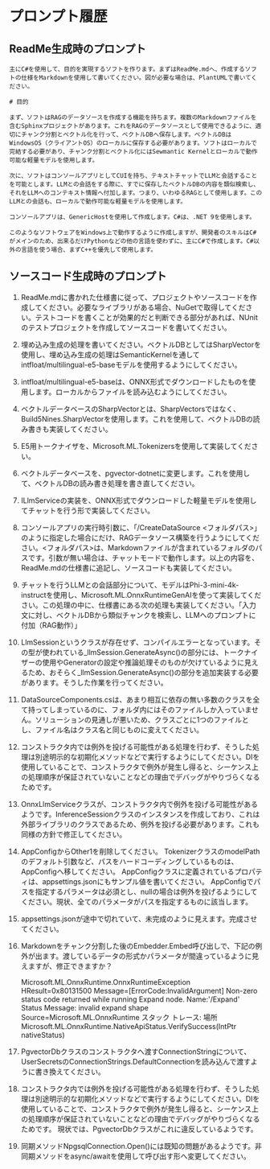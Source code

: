 # プロンプト履歴

## ReadMe生成時のプロンプト

```
主にC#を使用して、目的を実現するソフトを作ります。まずはReadMe.mdへ、作成するソフトの仕様をMarkdownを使用して書いてください。図が必要な場合は、PlantUMLで書いてください。

# 目的

まず、ソフトはRAGのデータソースを作成する機能を持ちます。複数のMarkdownファイルを含むSphinxプロジェクトがあります。これをRAGのデータソースとして使用できるように、適切にチャンク分割とベクトル化を行って、ベクトルDBへ保存します。ベクトルDBはWindowsOS（クライアントOS）のローカルに保存する必要があります。ソフトはローカルで完結する必要があり、チャンク分割とベクトル化にはSewmantic Kernelとローカルで動作可能な軽量モデルを使用します。

次に、ソフトはコンソールアプリとしてCUIを持ち、テキストチャットでLLMと会話することを可能とします。LLMとの会話をする際に、すでに保存したベクトルDBの内容を類似検索し、それをLLMへのコンテキスト情報へ付加します。つまり、いわゆるRAGとして使用します。このLLMとの会話も、ローカルで動作可能な軽量モデルを使用します。

コンソールアプリは、GenericHostを使用して作成します。C#は、.NET 9を使用します。

このようなソフトウェアをWindows上で動作するように作成しますが、開発者のスキルはC#がメインのため、出来るだけPythonなどの他の言語を使わずに、主にC#で作成します。C#以外の言語を使う場合、まずC++を優先して使用します。
```

## ソースコード生成時のプロンプト

1. ReadMe.mdに書かれた仕様書に従って、プロジェクトやソースコードを作成してください。必要なライブラリがある場合、NuGetで取得してください。テストコードを書くことが効果的だと判断できる部分があれば、NUnitのテストプロジェクトを作成してソースコードを書いてください。
1. 埋め込み生成の処理を書いてください。ベクトルDBとしてはSharpVectorを使用し、埋め込み生成の処理はSemanticKernelを通してintfloat/multilingual-e5-baseモデルを使用するようにしてください。
1. intfloat/multilingual-e5-baseは、ONNX形式でダウンロードしたものを使用します。ローカルからファイルを読み込むようにしてください。
1. ベクトルデータベースのSharpVectorとは、SharpVectorsではなく、Build5Nines.SharpVectorを使用します。これを使用して、ベクトルDBの読み書きも実装してください。
1. E5用トークナイザを、Microsoft.ML.Tokenizersを使用して実装してください。
1. ベクトルデータベースを、pgvector-dotnetに変更します。これを使用して、ベクトルDBの読み書き処理を書き直してください。
1. ILlmServiceの実装を、ONNX形式でダウンロードした軽量モデルを使用してチャットを行う形で実装してください。
1. コンソールアプリの実行時引数に、「/CreateDataSource <フォルダパス>」のように指定した場合にだけ、RAGデータソース構築を行うようにしてください。<フォルダパス>は、Markdownファイルが含まれているフォルダのパスです。引数が無い場合は、チャットモードで動作します。以上の内容を、ReadMe.mdの仕様書に追記し、ソースコードも実装してください。
1. チャットを行うLLMとの会話部分について、モデルはPhi-3-mini-4k-instructを使用し、Microsoft.ML.OnnxRuntimeGenAIを使って実装してください。この処理の中に、仕様書にある次の処理も実装してください。「入力文に対し、ベクトルDBから類似チャンクを検索し、LLMへのプロンプトに付加（RAG動作）」
1. LlmSessionというクラスが存在せず、コンパイルエラーとなっています。その型が使われている_llmSession.GenerateAsync()の部分には、トークナイザーの使用やGeneratorの設定や推論処理そのものが欠けているように見えるため、おそらく_llmSession.GenerateAsync()の部分を追加実装する必要があります。そうした作業を行ってください。
1. DataSourceComponents.csは、あまり相互に依存の無い多数のクラスを全て持ってしまっているのに、フォルダ内にはそのファイルしか入っていません。ソリューションの見通しが悪いため、クラスごとに1つのファイルとし、ファイル名はクラス名と同じものに変えてください。
1. コンストラクタ内では例外を投げる可能性がある処理を行わず、そうした処理は別途明示的な初期化メソッドなどで実行するようにしてください。DIを使用していることで、コンストラクタで例外が発生し得ると、シーケンス上の処理順序が保証されていないことなどの理由でデバッグがやりづらくなるためです。
1. OnnxLlmServiceクラスが、コンストラクタ内で例外を投げる可能性があるようです。InferenceSessionクラスのインスタンスを作成しており、これは外部ライブラリのクラスであるため、例外を投げる必要があります。これも同様の方針で修正してください。
1. AppConfigからOther1を削除してください。
    TokenizerクラスのmodelPathのデフォルト引数など、パスをハードコーディングしているものは、AppConfigへ移してください。
    AppConfigクラスに定義されているプロパティは、appsettings.jsonにもサンプル値を書いてください。
    AppConfigでパスを指定するパラメータは必須とし、nullの場合は例外を投げるようにしてください。現状、全てのパラメータがパスを指定するものに該当します。
1. appsettings.jsonが途中で切れていて、未完成のように見えます。完成させてください。
1. Markdownをチャンク分割した後のEmbedder.Embed呼び出しで、下記の例外が出ます。渡しているデータの形式かパラメータが間違っているように見えますが、修正できますか？

    Microsoft.ML.OnnxRuntime.OnnxRuntimeException
    HResult=0x80131500
    Message=[ErrorCode:InvalidArgument] Non-zero status code returned while running Expand node. Name:'/Expand' Status Message: invalid expand shape
    Source=Microsoft.ML.OnnxRuntime
    スタック トレース:
    場所 Microsoft.ML.OnnxRuntime.NativeApiStatus.VerifySuccess(IntPtr nativeStatus)
1. PgvectorDbクラスのコンストラクタへ渡すConnectionStringについて、UserSecretsのConnectionStrings.DefaultConnectionを読み込んで渡すように書き換えてください。
1. コンストラクタ内では例外を投げる可能性がある処理を行わず、そうした処理は別途明示的な初期化メソッドなどで実行するようにしてください。DIを使用していることで、コンストラクタで例外が発生し得ると、シーケンス上の処理順序が保証されていないことなどの理由でデバッグがやりづらくなるためです。 現状では、PgvectorDbクラスがこれに違反しているようです。
1. 同期メソッドNpgsqlConnection.Open()には既知の問題があるようです。非同期メソッドをasync/awaitを使用して呼び出す形へ変更してください。
